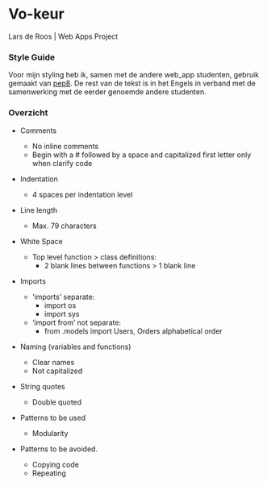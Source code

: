 # Vo-keur 

Lars de Roos | Web Apps Project

### Style Guide

Voor mijn styling heb ik, samen met de andere web_app studenten, gebruik gemaakt van [pep8](https://www.python.org/dev/peps/pep-0008/). De rest van de tekst is in het Engels in verband met de samenwerking met de eerder genoemde andere studenten.

### Overzicht

- Comments
	- No inline comments
	- Begin with a  # followed by a space and capitalized first letter
	only when clarify code
- Indentation
	- 4 spaces per indentation level

- Line length
	- Max. 79 characters

- White Space
	- Top level function > class definitions:
		- 2 blank lines between functions > 1 blank line

- Imports
	- ‘imports’ separate:
		- import os
		- import sys
	- ‘import from’ not separate:
		- from .models import Users, Orders
	alphabetical order

- Naming (variables and functions)
	- Clear names
	- Not capitalized

- String quotes
	- Double quoted

- Patterns to be used
	- Modularity
	
- Patterns to be avoided.
	- Copying code
	- Repeating
